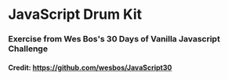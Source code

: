# JavaScript Drum Kit

### Exercise from Wes Bos's 30 Days of Vanilla Javascript Challenge

#### Credit: https://github.com/wesbos/JavaScript30
